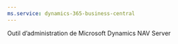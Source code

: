 ```yaml
---
ms.service: dynamics-365-business-central
---
```

Outil d’administration de Microsoft Dynamics NAV Server